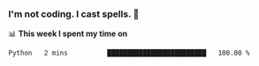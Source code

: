 ### I'm not coding. I cast spells. 🎩

📊 **This week I spent my time on**
<!--START_SECTION:waka-->

```text
Python   2 mins          █████████████████████████   100.00 %
```

<!--END_SECTION:waka-->
